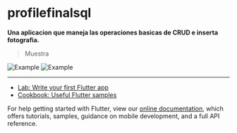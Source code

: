 # profilefinalsql 
**Una aplicacion que maneja las operaciones basicas de CRUD e inserta fotografia.**

>Muestra

![Example](https://github.com/MariaDelCarmenHernandezDiaz/profile_final_sql/blob/master/1.jpg "SQLite")
![Example](https://github.com/MariaDelCarmenHernandezDiaz/profile_final_sql/blob/master/2.jpg "SQLite")

***

- [Lab: Write your first Flutter app](https://flutter.dev/docs/get-started/codelab)
- [Cookbook: Useful Flutter samples](https://flutter.dev/docs/cookbook)

For help getting started with Flutter, view our
[online documentation](https://flutter.dev/docs), which offers tutorials,
samples, guidance on mobile development, and a full API reference.
